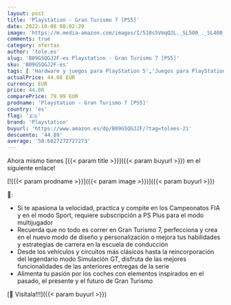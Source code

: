 ```yaml
---
layout: post
title: 'Playstation - Gran Turismo 7 [PS5]'
date: 2022-10-08 08:02:29
image: 'https://m.media-amazon.com/images/I/510s5VmqQ2L._SL500_._SL400_.jpg'
comments: true
category: ofertas
author: 'tole.es'
slug: 'B09GSQGJ2F-es Playstation - Gran Turismo 7 [PS5]'
sku: 'B09GSQGJ2F-es'
tags: [ 'Hardware y juegos para PlayStation 5','Juegos para PlayStation 5','Videojuegos','playstation','🇪🇸', ]
actualPrice: 44.08 EUR
currency: EUR
price: 44.08
comparePrice: 79.99 EUR
prodname: 'Playstation - Gran Turismo 7 [PS5]'
country: 'es'
flag: '🇪🇸'
brand: 'Playstation'
buyurl: 'https://www.amazon.es/dp/B09GSQGJ2F/?tag=tolees-21'
descuento: '44.89'
average: '58.6827272727273'
---
```


Ahora mismo tienes [{{< param title >}}]({{< param buyurl >}}) en el siguiente enlace!

[![{{< param prodname >}}]({{< param image >}})]({{< param buyurl >}})

🔎:

- Si te apasiona la velocidad, practica y compite en los Campeonatos FIA y en el modo Sport, requiere subscripción a PS Plus para el modo multijugador
- Recuerda que no todo es correr en Gran Turismo 7, perfecciona y crea en el nuevo modo de diseño y personalización o mejora tus habilidades y estrategias de carrera en la escuela de conducción
- Desde los vehículos y circuitos más clásicos hasta la reincorporación del legendario modo Simulación GT, disfruta de las mejores funcionalidades de las anteriores entregas de la serie
- Alimenta tu pasión por los coches con elementos inspirados en el pasado, el presente y el futuro de Gran Turismo

[🛒 Visítala!!!]({{< param buyurl >}})
